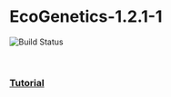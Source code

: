<h1> EcoGenetics-1.2.1-1 </h1>

![Build Status](https://travis-ci.org/leandroroser/EcoGenetics-devel.svg?branch=master) 


<br/>



<h3><a href=https://leandroroser.github.io/EcoGenetics-Tutorial/> Tutorial </a></h3>


